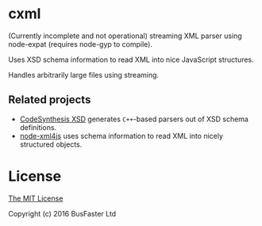 cxml
====

(Currently incomplete and not operational) streaming XML parser using node-expat (requires node-gyp to compile).

Uses XSD schema information to read XML into nice JavaScript structures.

Handles arbitrarily large files using streaming.

Related projects
----------------

- [CodeSynthesis XSD](http://codesynthesis.com/projects/xsd/) generates `C++`-based parsers out of XSD schema definitions.
- [node-xml4js](https://github.com/peerlibrary/node-xml4js) uses schema information to read XML into nicely structured objects.

License
=======

[The MIT License](https://raw.githubusercontent.com/charto/cxml/master/LICENSE)

Copyright (c) 2016 BusFaster Ltd
